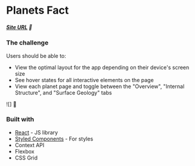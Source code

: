 # Planets Fact

##### [Site URL](https://weather-app-pi-mauve.vercel.app/) 🚧

### The challenge

Users should be able to:

- View the optimal layout for the app depending on their device's screen size
- See hover states for all interactive elements on the page
- View each planet page and toggle between the "Overview", "Internal Structure", and "Surface Geology" tabs

![] 🚧

### Built with
- [React](https://reactjs.org/) - JS library
- [Styled Components](https://styled-components.com/) - For styles
- Context API
- Flexbox
- CSS Grid
